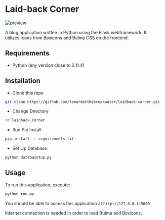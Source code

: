 # Laid-back Corner

![preview](https://github.com/lenardatthebreakwater/flask-blog/assets/142602437/f68cea86-ccf9-4e9a-98d2-af2e8399cd6e)

A blog application written in Python using the Flask webframework. It utilizes icons from Boxicons and Bulma CSS on the frontend.

## Requirements
* Python (any version close to 3.11.4)

## Installation

* Clone this repo 

```bash
git clone https://github.com/lenardatthebreakwater/laidback-corner.git
```

* Change Directory

```bash
cd laidback-corner
```

* Run Pip Install

```bash
pip install -r requirements.txt
```

* Set Up Database

```bash
python databasetup.py
```

## Usage

To run this application, execute:

```bash
python run.py
```

You should be able to access this application at `http://127.0.0.1:5000`

Internet connection is needed in order to load Bulma and Boxicons.
